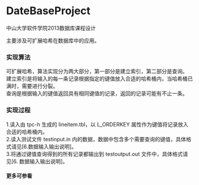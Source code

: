 # DateBaseProject
中山大学软件学院2013数据库课程设计

主要涉及可扩展哈希在数据库中的应用。

### 实现算法
可扩展哈希，算法实现分为两大部分，第一部分是建立索引，第二部分是查询。<br>
建立索引是将输入的每一条记录根据指定的键值放入合适的哈希桶内，当哈希桶已满时，需要进行分裂。<br>
查询是根据输入的键值返回具有相同键值的记录，返回的记录可能有不止一条。<br>

### 实现过程
1.读入由 tpc-h 生成的 lineitem.tbl，以 L_ORDERKEY 属性作为键值将记录放入合适的哈希桶内。<br>
2.读入测试文件 testinput.in 内的数据，数据中包含多个需要查询的键值，具体格式请见[6.数据输入输出说明]。<br>
3.将通过键值查询得到的所有记录都输出到 testoutput.out 文件中，具体格式请见[6. 数据输入输出说明]。<br>

#### 更多可参看
